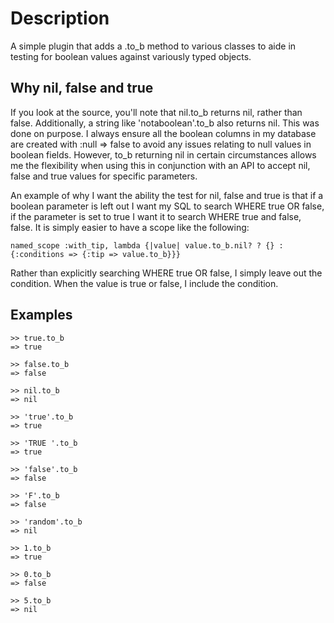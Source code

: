 Description
===========

A simple plugin that adds a .to_b method to various classes to aide in testing 
for boolean values against variously typed objects.

Why nil, false and true
-----------------------

If you look at the source, you'll note that nil.to_b returns nil, rather than 
false. Additionally, a string like 'notaboolean'.to_b also returns nil. This 
was done on purpose. I always ensure all the boolean columns in my database 
are created with :null => false to avoid any issues relating to null values 
in boolean fields. However, to_b returning nil in certain circumstances allows 
me the flexibility when using this in conjunction with an API to accept nil, 
false and true values for specific parameters.

An example of why I want the ability the test for nil, false and true is that 
if a boolean parameter is left out I want my SQL to search WHERE true OR false, 
if the parameter is set to true I want it to search WHERE true and false, false. 
It is simply easier to have a scope like the following:

    named_scope :with_tip, lambda {|value| value.to_b.nil? ? {} : {:conditions => {:tip => value.to_b}}}

Rather than explicitly searching WHERE true OR false, I simply leave out the 
condition. When the value is true or false, I include the condition.

Examples
--------

    >> true.to_b
    => true
    
    >> false.to_b
    => false
    
    >> nil.to_b
    => nil
    
    >> 'true'.to_b
    => true
    
    >> 'TRUE '.to_b
    => true
    
    >> 'false'.to_b
    => false
    
    >> 'F'.to_b
    => false
    
    >> 'random'.to_b
    => nil
    
    >> 1.to_b
    => true
    
    >> 0.to_b
    => false
    
    >> 5.to_b
    => nil